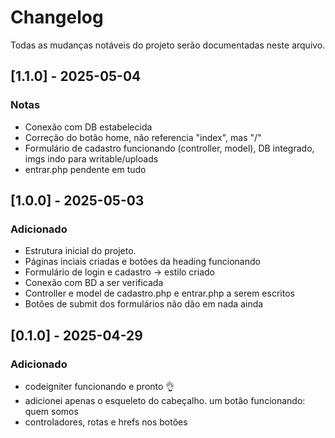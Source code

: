 # Changelog

Todas as mudanças notáveis do projeto serão documentadas neste arquivo.

## [1.1.0] - 2025-05-04
### Notas
- Conexão com DB estabelecida
- Correção do botão home, não referencia "index", mas "/"
- Formulário de cadastro funcionando (controller, model), DB integrado, imgs indo para writable/uploads
- entrar.php pendente em tudo


## [1.0.0] - 2025-05-03
### Adicionado
- Estrutura inicial do projeto.
- Páginas inciais criadas e botões da heading funcionando
- Formulário de login e cadastro -> estilo criado
- Conexão com BD a ser verificada
- Controller e model de cadastro.php e entrar.php a serem escritos
- Botões de submit dos formulários não dão em nada ainda


## [0.1.0] - 2025-04-29
### Adicionado
- codeigniter funcionando e pronto 👌
- adicionei apenas o esqueleto do cabeçalho. um botão funcionando: quem somos
- controladores, rotas e hrefs nos botões
